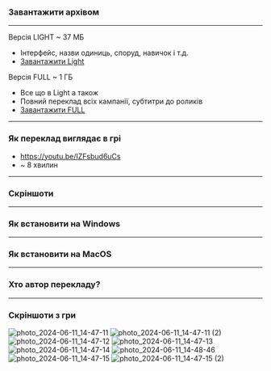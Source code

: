 ### Завантажити архівом
------------
Версія LIGHT ~ 37 МБ
 - Інтерфейс, назви одиниць, споруд, навичок і т.д.
 - [Завантажити Light](https://download-directory.github.io/?url=https://github.com/warcraft-in-ua/WarCraft3-Reforged-Ukrainian/tree/a120a6e183ca545117f34ef854c32b2cc9b5ffca/LIGHT%5BInterface%20only%5D&filename=reforged-ukrainian-light)

Версія FULL ~ 1 ГБ
 - Все що в Light а також
 - Повний переклад всіх кампанії, субтитри до роликів
 - [Завантажити FULL](https://github.com/warcraft-in-ua/WarCraft3-Reforged-Ukrainian/archive/refs/heads/main.zip)
------------
### Як переклад виглядає в грі 
- https://youtu.be/IZFsbud6uCs
- ~ 8 хвилин
------------
### Скріншоти
------------
### Як встановити на Windows
------------
### Як встановити на MacOS
------------
### Хто автор перекладу?
------------
### Скріншоти з гри
![photo_2024-06-11_14-47-11](https://github.com/warcraft-in-ua/WarCraft3-Reforged-Ukrainian/assets/171568860/d6bb41e1-40d4-458e-823f-7ead7502bcf2)
![photo_2024-06-11_14-47-11 (2)](https://github.com/warcraft-in-ua/WarCraft3-Reforged-Ukrainian/assets/171568860/4e39193e-fc28-4a16-9a7a-f6e2e084aa54)
![photo_2024-06-11_14-47-12](https://github.com/warcraft-in-ua/WarCraft3-Reforged-Ukrainian/assets/171568860/46dceeaa-c81d-449a-955a-b411691262d8)
![photo_2024-06-11_14-47-13](https://github.com/warcraft-in-ua/WarCraft3-Reforged-Ukrainian/assets/171568860/0a9edd63-3ef9-450e-a39a-b25a3e08f782)
![photo_2024-06-11_14-47-14](https://github.com/warcraft-in-ua/WarCraft3-Reforged-Ukrainian/assets/171568860/f1034f9a-eca6-4aff-baeb-470edd801f99)
![photo_2024-06-11_14-48-46](https://github.com/warcraft-in-ua/WarCraft3-Reforged-Ukrainian/assets/171568860/e6ffaf75-d338-4e6a-9e06-a81b7bb23c32)
![photo_2024-06-11_14-47-15](https://github.com/warcraft-in-ua/WarCraft3-Reforged-Ukrainian/assets/171568860/f6a102cd-4e34-4563-a97c-26bbe3e3276f)
![photo_2024-06-11_14-47-15 (2)](https://github.com/warcraft-in-ua/WarCraft3-Reforged-Ukrainian/assets/171568860/6bd7dae3-1ac9-46db-a7f5-f5c8c684e3fc)
